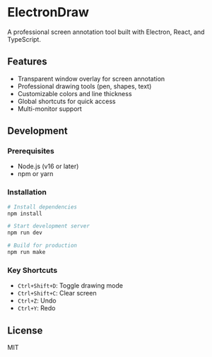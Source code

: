 # ElectronDraw

A professional screen annotation tool built with Electron, React, and TypeScript.

## Features

- Transparent window overlay for screen annotation
- Professional drawing tools (pen, shapes, text)
- Customizable colors and line thickness
- Global shortcuts for quick access
- Multi-monitor support

## Development

### Prerequisites

- Node.js (v16 or later)
- npm or yarn

### Installation

```bash
# Install dependencies
npm install

# Start development server
npm run dev

# Build for production
npm run make
```

### Key Shortcuts

- `Ctrl+Shift+D`: Toggle drawing mode
- `Ctrl+Shift+C`: Clear screen
- `Ctrl+Z`: Undo
- `Ctrl+Y`: Redo

## License

MIT
